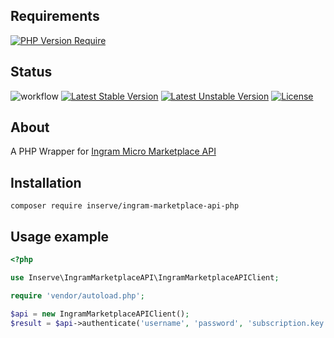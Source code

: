## Requirements
[![PHP Version Require](https://poser.pugx.org/inserve/ingram-marketplace-api-php/require/php)](https://packagist.org/packages/inserve/ingram-marketplace-api-php)

## Status

![workflow](https://github.com/inserveit/ingram-marketplace-api-php/actions/workflows/build-actions.yml/badge.svg)
[![Latest Stable Version](https://poser.pugx.org/inserve/ingram-marketplace-api-php/v)](https://packagist.org/packages/inserve/ingram-marketplace-api-php)
[![Latest Unstable Version](https://poser.pugx.org/inserve/ingram-marketplace-api-php/v/unstable)](https://packagist.org/packages/inserve/ingram-marketplace-api-php)
[![License](https://poser.pugx.org/inserve/ingram-marketplace-api-php/license)](https://packagist.org/packages/inserve/ingram-marketplace-api-php)

## About
A PHP Wrapper for [Ingram Micro Marketplace API](https://apidocs.cloud.im/1.15/spec/)

## Installation
`composer require inserve/ingram-marketplace-api-php`

## Usage example


```php
<?php

use Inserve\IngramMarketplaceAPI\IngramMarketplaceAPIClient;

require 'vendor/autoload.php';

$api = new IngramMarketplaceAPIClient();
$result = $api->authenticate('username', 'password', 'subscription.key', 'eu');

```
